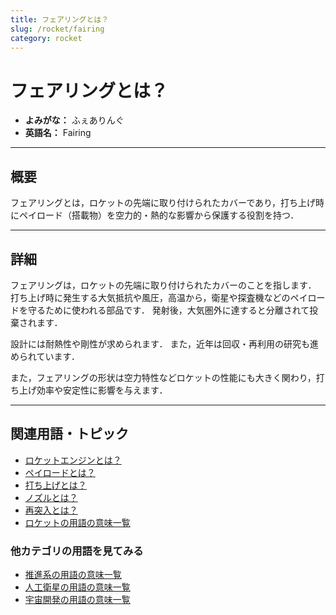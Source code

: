 ```yaml
---
title: フェアリングとは？
slug: /rocket/fairing
category: rocket
---
```


# フェアリングとは？

- **よみがな：** ふぇありんぐ  
- **英語名：** Fairing  

---

## 概要

フェアリングとは，ロケットの先端に取り付けられたカバーであり，打ち上げ時にペイロード（搭載物）を空力的・熱的な影響から保護する役割を持つ．

---

## 詳細

フェアリングは，ロケットの先端に取り付けられたカバーのことを指します．
打ち上げ時に発生する大気抵抗や風圧，高温から，衛星や探査機などのペイロードを守るために使われる部品です．
発射後，大気圏外に達すると分離されて投棄されます．

設計には耐熱性や剛性が求められます．
また，近年は回収・再利用の研究も進められています．

また，フェアリングの形状は空力特性などロケットの性能にも大きく関わり，打ち上げ効率や安定性に影響を与えます．

---

## 関連用語・トピック

- [ロケットエンジンとは？](/docs/propulsion/rocket-engine)
- [ペイロードとは？](/docs/satellite/payload)
- [打ち上げとは？](/docs/rocket/launch)
- [ノズルとは？](/docs/propulsion/nozzle)
- [再突入とは？](/docs/explorer/reentry)
- [ロケットの用語の意味一覧](/docs/category/rocket)

### 他カテゴリの用語を見てみる
- [推進系の用語の意味一覧](/docs/category/propulsion)
- [人工衛星の用語の意味一覧](/docs/category/satellite)
- [宇宙開発の用語の意味一覧](/docs/category/glossary)
